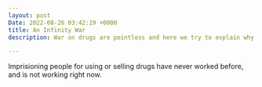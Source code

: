 ```yaml
---
layout: post
Date: 2022-08-26 03:42:19 +0000
title: An Infinity War
description: War on drugs are pointless and here we try to explain why.

---
```

Imprisioning people for using or selling drugs have never worked before, and is not working right now.